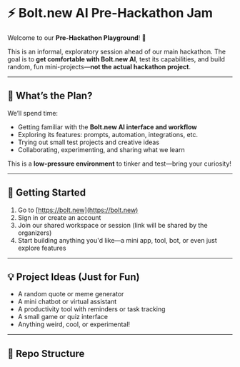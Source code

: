 # ⚡ Bolt.new AI Pre-Hackathon Jam

Welcome to our **Pre-Hackathon Playground**! 🎉

This is an informal, exploratory session ahead of our main hackathon. The goal is to **get comfortable with Bolt.new AI**, test its capabilities, and build random, fun mini-projects—**not the actual hackathon project**.

---

## 🧠 What’s the Plan?

We’ll spend time:
- Getting familiar with the **Bolt.new AI interface and workflow**
- Exploring its features: prompts, automation, integrations, etc.
- Trying out small test projects and creative ideas
- Collaborating, experimenting, and sharing what we learn

This is a **low-pressure environment** to tinker and test—bring your curiosity!

---

## 🚀 Getting Started

1. Go to [https://bolt.new](https://bolt.new)
2. Sign in or create an account
3. Join our shared workspace or session (link will be shared by the organizers)
4. Start building anything you'd like—a mini app, tool, bot, or even just explore features

---

## 💡 Project Ideas (Just for Fun)

- A random quote or meme generator
- A mini chatbot or virtual assistant
- A productivity tool with reminders or task tracking
- A small game or quiz interface
- Anything weird, cool, or experimental!

---

## 📁 Repo Structure

